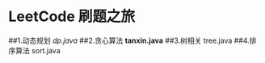 # LeetCode 刷题之旅
##1.动态规划 
*dp.java*
##2.贪心算法 
**tanxin.java**
##3.树相关
    tree.java
##4.排序算法
    sort.java
